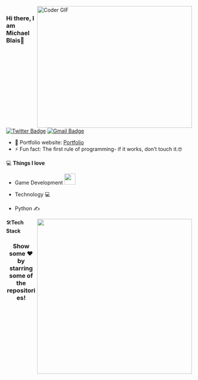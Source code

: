<img align="right" src="https://github.com/rajaprerak/rajaprerak/blob/master/developer.gif" alt="Coder GIF" width="420" height="330">



### Hi there, I am Michael Blais👋
[![Twitter Badge](https://img.shields.io/badge/-michaelblais-blue?style=flat-square&logo=Twitter&logoColor=white&link=https://twitter.com/MBlais13)](https://twitter.com/MBlais13)
[![Gmail Badge](https://img.shields.io/badge/-michaelblais13@gmail.com-c14438?style=flat-square&logo=Gmail&logoColor=white&link=mailto:michaelblais13@gmail.com)](mailto:michaelblais13@gmail.com) 

- 🎯 Portfolio website: [Portfolio](https://mblais-portfolio.netlify.app)
- ⚡ Fun fact: The first rule of programming- if it works, don’t touch it.🤓

💻 **Things I love**
- Game Development <img src="https://media.giphy.com/media/WUlplcMpOCEmTGBtBW/giphy.gif" width="30"> 
- Technology 💻
- Python ✍️

    <a href="https://github.com/anuraghazra/github-readme-stats" title="Go to Source">
      <img align="right" width=420 height="auto" src="https://github-readme-stats.vercel.app/api?username=mblais13&show_icons=true&theme=dark&border_color=hide&hide_border=true&include_all_commits=true" />
    </a>
    
🛠**Tech Stack**



<div align="center">
    <h3 align="center">Show some ❤️ by starring some of the repositories!</h3>
</div>

